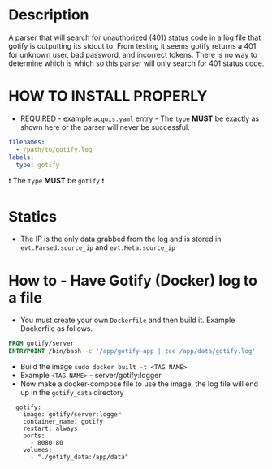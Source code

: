 # Description
A parser that will search for unauthorized (401) status code in a log file that gotify is outputting its stdout to. 
From testing it seems gotify returns a 401 for unknown user, bad password, and incorrect tokens. There is no way to 
determine which is which so this parser will only search for 401 status code.

# HOW TO INSTALL PROPERLY
- REQUIRED - example `acquis.yaml` entry - The `type` **MUST** be exactly as shown here or the parser will never be successful.

```yaml
filenames:
  - /path/to/gotify.log
labels:
  type: gotify
```
:exclamation: The `type` **MUST** be `gotify` :exclamation:

# Statics
- The IP is the only data grabbed from the log and is stored in `evt.Parsed.source_ip` and `evt.Meta.source_ip`

# How to - Have Gotify (Docker) log to a file
- You must create your own `Dockerfile` and then build it. Example Dockerfile as follows.
```Dockerfile
FROM gotify/server
ENTRYPOINT /bin/bash -c '/app/gotify-app | tee /app/data/gotify.log'
```
- Build the image `sudo docker built -t <TAG NAME>`
- Example `<TAG NAME>` - server/gotify:logger
- Now make a docker-compose file to use the image, the log file will end up in the `gotify_data` directory
```docker
  gotify:
    image: gotify/server:logger
    container_name: gotify
    restart: always
    ports:
      - 8080:80
    volumes:
      - "./gotify_data:/app/data"

```
